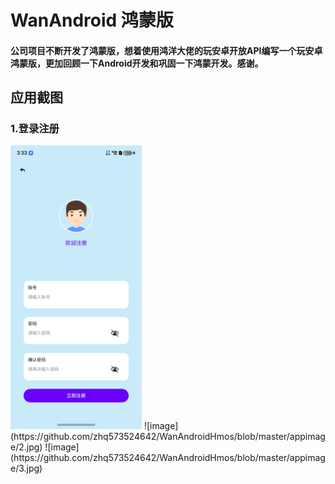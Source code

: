 # WanAndroid 鸿蒙版
#### 公司项目不断开发了鸿蒙版，想着使用鸿洋大佬的玩安卓开放API编写一个玩安卓 鸿蒙版，更加回顾一下Android开发和巩固一下鸿蒙开发。感谢。
## 应用截图
### 1.登录注册
<img src="https://github.com/zhq573524642/WanAndroidHmos/blob/master/appimage/1.jpg" width="210px">
![image](https://github.com/zhq573524642/WanAndroidHmos/blob/master/appimage/2.jpg)
![image](https://github.com/zhq573524642/WanAndroidHmos/blob/master/appimage/3.jpg)

